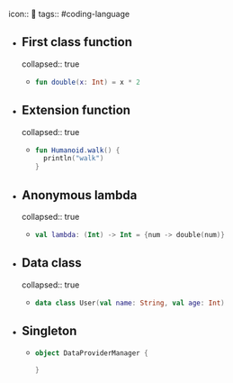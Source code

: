 icon:: 
tags:: #coding-language

- ## First class function
  collapsed:: true
	- ```kotlin
	  fun double(x: Int) = x * 2
	  ```
- ## Extension function
  collapsed:: true
	- ```kotlin
	  fun Humanoid.walk() {
	    println("walk")
	  }
	  ```
- ## Anonymous lambda
  collapsed:: true
	- ```kotlin
	  val lambda: (Int) -> Int = {num -> double(num)}
	  ```
- ## Data class
  collapsed:: true
	- ```kotlin
	  data class User(val name: String, val age: Int)
	  ```
- ## Singleton
	- ```kotlin
	  object DataProviderManager {
	    
	  }
	  ```
